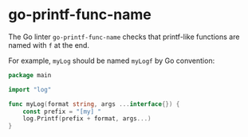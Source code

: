 # go-printf-func-name

The Go linter `go-printf-func-name` checks that printf-like functions are named with `f` at the end.

For example, `myLog` should be named `myLogf` by Go convention:

```go
package main

import "log"

func myLog(format string, args ...interface{}) {
	const prefix = "[my] "
	log.Printf(prefix + format, args...)
}
```
